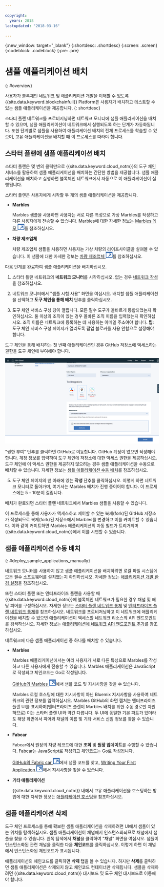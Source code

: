 ```yaml
---

copyright:
  years: 2018
lastupdated: "2018-03-16"

---
```


{:new_window: target="_blank"}
{:shortdesc: .shortdesc}
{:screen: .screen}
{:codeblock: .codeblock}
{:pre: .pre}

# 샘플 애플리케이션 배치
{: #overview}

사용자가 블록체인 네트워크 및 애플리케이션 개발을 이해할 수 있도록 {{site.data.keyword.blockchainfull}} Platform은 사용자가 배치하고 테스트할 수 있는 샘플 애플리케이션을 제공합니다.
{: shortdesc}

스타터 플랜 네트워크를 프로비저닝하면 네트워크 모니터에 샘플 애플리케이션을 배치할 수 있으며, 샘플 애플리케이션이 네트워크에서 실행되도록 하는 단계가 자동화됩니다. 또한 단계별로 샘플을 사용하여 애플리케이션 배치의 전체 프로세스를 학습할 수 있으며, 고유 애플리케이션을 배치할 때 이 프로세스를 따라야 합니다.

## 스타터 플랜에 샘플 애플리케이션 배치

스타터 플랜은 몇 번의 클릭만으로 {{site.data.keyword.cloud_notm}}의 도구 체인 서비스를 활용하여 샘플 애플리케이션을 배치하는 간단한 방법을 제공합니다. 샘플 애플리케이션을 배치하고 실행하면 블록체인 네트워크에서 자동으로 이 애플리케이션이 실행됩니다.

스타터 플랜은 사용자에게 시작할 두 개의 샘플 애플리케이션을 제공합니다.

* **Marbles**

  Marbles 샘플을 사용하면 사용자는 서로 다른 특성으로 가상 Marbles를 작성하고 다른 사용자에게 전송할 수 있습니다. Marbles에 대한 자세한 정보는 [Marbles 데모 ![외부 링크 아이콘](../images/external_link.svg "외부 링크 아이콘")](https://github.com/IBM-Blockchain/marbles)를 참조하십시오.

<!--
* **Perishable Goods**

  The Perishable Goods sample enables users to deploy legal contracts that purchase goods in a supply chain based on delivery and temperature readings. For more information about this sample, see [Perishable Goods ![External link icon](../images/external_link.svg "External link icon")](https://github.com/clauseHQ/demo-clause-ibm-perishable-goods).

-->

* **차량 제조업체**

  차량 제조업체 샘플을 사용하면 사용자는 가상 차량의 라이프사이클을 살펴볼 수 있습니다. 이 샘플에 대한 자세한 정보는 [차량 제조업체 ![외부 링크 아이콘](../images/external_link.svg "외부 링크 아이콘")](https://github.com/IBM-Blockchain/vehicle-manufacture)를 참조하십시오.

다음 단계를 완료하여 샘플 애플리케이션을 배치하십시오.

1. 스타터 플랜 네트워크의 **네트워크 모니터**를 시작하십시오. 없는 경우 [네트워크 작성](../get_start_starter_plan.html#creating-a-network)을 참조하십시오.

2. 네트워크 모니터에서 "샘플 시험 사용" 화면을 여십시오. 배치할 샘플 애플리케이션을 선택하고 **도구 체인을 통해 배치** 단추를 클릭하십시오.
<!--
    ![sampleappflow0](../images/sampleappflow0.png)
-->
3. 도구 체인 서비스 구성 창이 열립니다. 모든 필수 도구가 올바르게 통합되었는지 확인하십시오. 둘 이상의 조직이 있는 경우 올바른 조직 이름을 입력했는지 확인하십시오. 조직 이름은 네트워크에 등록하는 데 사용하는 이메일 주소여야 합니다.
    **팁**: 도구 체인 서비스 구성 페이지가 열리도록 팝업 블로커를 사용 안함으로 설정해야 합니다.
<!--
    ![sampleappflow1](../images/sampleappflow1.png)
-->
  도구 체인을 통해 배치하는 첫 번째 애플리케이션인 경우 GitHub 저장소에 액세스하는 권한을 도구 체인에 부여해야 합니다.

  ![sampleappflow2](../images/sampleappflow2.png)

  "권한 부여" 단추를 클릭하면 GitHub로 이동합니다. GitHub 계정이 없으면 작성해야 합니다. 계정 정보를 입력하여 도구 체인에 저장소에 대한 액세스 권한을 제공하십시오. 도구 체인에 이 액세스 권한을 제공하지 않으려는 경우 샘플 애플리케이션을 수동으로 배치할 수 있습니다. 자세한 정보는 [샘플 애플리케이션 수동 배치](#deploy_sample_applications_manually)를 참조하십시오.

5. 도구 체인 페이지의 맨 아래에 있는 **작성** 단추를 클릭하십시오. 이렇게 하면 네트워크 모니터로 돌아가며, 여기서는 Marbles 배치가 진행 중이어야 합니다. 이 프로세스에는 5 - 10분이 걸립니다.
<!--
    ![sampleappflow3](../images/sampleappflow3.png)
-->
배치가 완료되면 스타터 플랜 네트워크에서 Marbles 샘플을 사용할 수 있습니다.

이 프로세스를 통해 사용자가 액세스하고 제어할 수 있는 복제(fork)된 GitHub 저장소가 작성되므로 복제(fork)된 저장소에서 Marbles를 변경하고 이를 커미트할 수 있습니다. 이와 같이 커미트하면 Marbles 애플리케이션의 자동 빌드가 트리거되며 {{site.data.keyword.cloud_notm}}에서 이를 시연할 수 있습니다.

## 샘플 애플리케이션 수동 배치
{: #deploy_sample_applications_manually}

네트워크 모니터를 사용하지 않고 샘플 애플리케이션을 배치하려면 로컬 파일 시스템에 모든 필수 소프트웨어를 설치했는지 확인하십시오. 자세한 정보는 [애플리케이션 개발 환경 설정](../v10_application.html#setting-up-application-development-environment)을 참조하십시오.

또한 스타터 플랜 또는 엔터프라이즈 플랜을 사용할 때 {{site.data.keyword.cloud_notm}}에 블록체인 네트워크가 필요한 경우 채널 및 해당 피어를 구성하십시오. 자세한 정보는 [스타터 플랜 네트워크 통제](../get_start_starter_plan.html) 및 [엔터프라이즈 플랜 네트워크 통제](../get_start.html)를 참조하십시오. 네트워크를 프로비저닝하고 이 네트워크에 애플리케이션을 배치할 수 있으면 애플리케이션이 액세스할 네트워크 리소스의 API 엔드포인트를 검색하십시오. 자세한 정보는 [애플리케이션에 네트워크 API 엔드포인트 추가](../v10_application.html#adding-network-api-endpoints-to-your-application)를 참조하십시오.

네트워크에 다음 샘플 애플리케이션 중 하나를 배치할 수 있습니다.

- **Marbles**

  Marbles 애플리케이션에서는 여러 사용자가 서로 다른 특성으로 Marbles를 작성하고 다른 사용자에게 전송할 수 있습니다. Marbles 애플리케이션은 JavaScript로 작성되고 체인코드는 Go로 작성됩니다.

  [GitHub의 Marbles ![외부 링크 아이콘](../images/external_link.svg "외부 링크 아이콘")](https://github.com/IBM-Blockchain/marbles)에서 샘플 코드 및 지시사항을 찾을 수 있습니다.

  Marbles 로컬 호스팅에 대한 지시사항이 아닌 Bluemix 지시사항을 사용하여 네트워크의 관련 정보를 입력하십시오. Marbles GitHub의 화면 캡처는 엔터프라이즈 플랜 UI를 표시하며(엔터프라이즈 플랜이 Marbles 배치를 위한 수동 경로만 지원하므로) 이는 스타터 플랜 UI와 약간 다릅니다. 두 UI에 동일한 기본 파트가 있더라도 해당 화면에서 피어와 채널의 이름 및 기타 서비스 신임 정보를 찾을 수 있습니다.

- **Fabcar**

  Fabcar에서 원장의 차량 레코드에 대한 **조회** 및 **원장 업데이트**를 수행할 수 있습니다. Fabcar는 JavaScript로 작성되고 체인코드는 Go로 작성됩니다.

  [GitHub의 Fabric car ![외부 링크 아이콘](../images/external_link.svg "외부 링크 아이콘")](https://github.com/hyperledger/fabric-samples/tree/release/fabcar)에서 샘플 코드를 찾고, [Writing Your First Application ![외부 링크 아이콘](../images/external_link.svg "외부 링크 아이콘")](http://hyperledger-fabric.readthedocs.io/en/latest/write_first_app.html)에서 지시사항을 찾을 수 있습니다.

- **기타 애플리케이션**

  {{site.data.keyword.cloud_notm}} 내에서 고유 애플리케이션을 호스팅하는 방법에 대한 자세한 정보는 [애플리케이션 호스팅](../v10_application.html#hosting-applications)을 참조하십시오.

## 샘플 애플리케이션 삭제

도구 체인 프로세스를 통해 확보한 샘플 애플리케이션을 삭제하려면 UI에서 샘플이 있는 위치를 탐색하십시오. 샘플 애플리케이션이 채널에서 인스턴스화되므로 채널에서 샘플을 찾을 수 있습니다. 왼쪽 탐색에서 **채널**을 클릭하여 "채널" 화면을 여십시오. 샘플이 인스턴스화된 관련 채널을 클릭한 다음 **체인코드**를 클릭하십시오. 이렇게 하면 이 채널에서 인스턴스화된 체인코드가 표시됩니다.

애플리케이션의 체인코드를 클릭하면 **삭제** 탭을 볼 수 있습니다. 하지만 **삭제**를 클릭하면 샘플 애플리케이션은 삭제되지 않고 체인코드 컨테이너만 삭제됩니다.  샘플을 삭제하려면 {{site.data.keyword.cloud_notm}} 대시보드 및 도구 체인 대시보드로 이동해야 합니다.
